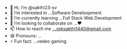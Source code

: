 - 👋 Hi, I’m @sakthi23-sv
- 👀 I’m interested in ...Software Develoopment
- 🌱 I’m currently learning ...Full Stack Web Development
- 💞️ I’m looking to collaborate on ...♥
- 📫 How to reach me ...veksakthi1440@gmail.com
- 😄 Pronouns: ...
- ⚡ Fun fact: ...vedeo gaming

<!---
sakthi23-sv/sakthi23-sv is a ✨ special ✨ repository because its `README.md` (this file) appears on your GitHub profile.
You can click the Preview link to take a look at your changes.
--->

